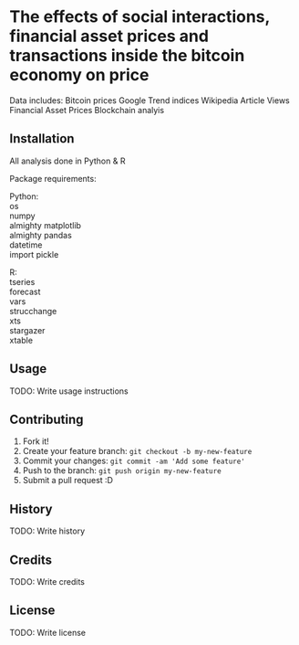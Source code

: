 # The effects of social interactions, financial asset prices and transactions inside the bitcoin economy on price

Data includes:
Bitcoin prices
Google Trend indices
Wikipedia Article Views
Financial Asset Prices
Blockchain analyis

## Installation

All analysis done in Python & R  

Package requirements:  

Python:  
os  
numpy  
almighty matplotlib  
almighty pandas  
datetime  
import pickle  

R:  
tseries  
forecast  
vars  
strucchange  
xts  
stargazer  
xtable  

## Usage

TODO: Write usage instructions

## Contributing

1. Fork it!
2. Create your feature branch: `git checkout -b my-new-feature`
3. Commit your changes: `git commit -am 'Add some feature'`
4. Push to the branch: `git push origin my-new-feature`
5. Submit a pull request :D

## History

TODO: Write history

## Credits

TODO: Write credits

## License

TODO: Write license